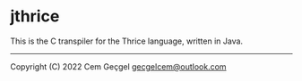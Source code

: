 <!-- SPDX-FileCopyrightText: 2022 Cem Geçgel <gecgelcem@outlook.com> -->
<!-- SPDX-License-Identifier: GPL-3.0-or-later -->

# jthrice

This is the C transpiler for the Thrice language, written in Java.

---

Copyright (C) 2022 Cem Geçgel <gecgelcem@outlook.com>
